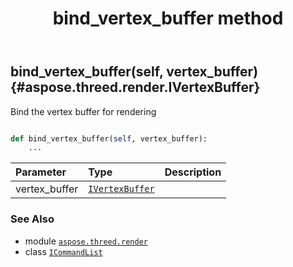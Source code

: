 ﻿---
title: bind_vertex_buffer method
second_title: Aspose.3D for Python via .NET API References
description: 
type: docs
weight: 50
url: /python-net/aspose.threed.render/icommandlist/bind_vertex_buffer/
is_root: false
---

## bind_vertex_buffer(self, vertex_buffer) {#aspose.threed.render.IVertexBuffer}

Bind the vertex buffer for rendering



```python

def bind_vertex_buffer(self, vertex_buffer):
    ...
```


| Parameter | Type | Description |
| :- | :- | :- |
| vertex_buffer | [`IVertexBuffer`](/3d/python-net/aspose.threed.render/ivertexbuffer) |  |



### See Also
* module [`aspose.threed.render`](../../)
* class [`ICommandList`](/3d/python-net/aspose.threed.render/icommandlist)
